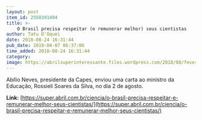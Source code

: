 ```yaml
---
layout: post
item_id: 2550391494
title: >-
    O Brasil precisa respeitar (e remunerar melhor) seus cientistas
author: Tatu D'Oquei
date: 2018-08-24 16:31:44
pub_date: 2019-04-07 06:37:06
time_added: 2018-08-24 16:31:44
category: 
image: https://abrilsuperinteressante.files.wordpress.com/2018/08/feverpitched_fb.png
---
```


Abílio Neves, presidente da Capes, enviou uma carta ao ministro da Educação, Rossieli Soares da Silva, no dia 2 de agosto.

**Link:** [https://super.abril.com.br/ciencia/o-brasil-precisa-respeitar-e-remunerar-melhor-seus-cientistas/](https://super.abril.com.br/ciencia/o-brasil-precisa-respeitar-e-remunerar-melhor-seus-cientistas/)

